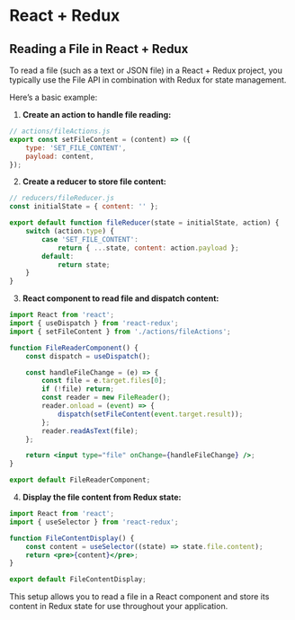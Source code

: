 # React + Redux
## Reading a File in React + Redux

To read a file (such as a text or JSON file) in a React + Redux project, 
you typically use the File API in combination with Redux for state management. 

Here’s a basic example:

1. **Create an action to handle file reading:**

```js
// actions/fileActions.js
export const setFileContent = (content) => ({
    type: 'SET_FILE_CONTENT',
    payload: content,
});
```

2. **Create a reducer to store file content:**

```js
// reducers/fileReducer.js
const initialState = { content: '' };

export default function fileReducer(state = initialState, action) {
    switch (action.type) {
        case 'SET_FILE_CONTENT':
            return { ...state, content: action.payload };
        default:
            return state;
    }
}
```

3. **React component to read file and dispatch content:**

```jsx
import React from 'react';
import { useDispatch } from 'react-redux';
import { setFileContent } from './actions/fileActions';

function FileReaderComponent() {
    const dispatch = useDispatch();

    const handleFileChange = (e) => {
        const file = e.target.files[0];
        if (!file) return;
        const reader = new FileReader();
        reader.onload = (event) => {
            dispatch(setFileContent(event.target.result));
        };
        reader.readAsText(file);
    };

    return <input type="file" onChange={handleFileChange} />;
}

export default FileReaderComponent;
```

4. **Display the file content from Redux state:**

```jsx
import React from 'react';
import { useSelector } from 'react-redux';

function FileContentDisplay() {
    const content = useSelector((state) => state.file.content);
    return <pre>{content}</pre>;
}

export default FileContentDisplay;
```

This setup allows you to read a file in a React component and 
store its content in Redux state for use throughout your application.
